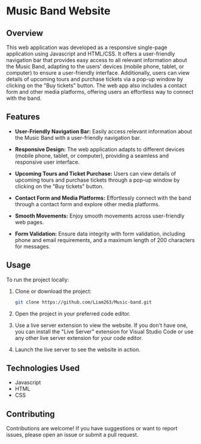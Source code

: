 # Music Band Website

## Overview

This web application was developed as a responsive single-page application using Javascript and HTML/CSS. It offers a user-friendly navigation bar that provides easy access to all relevant information about the Music Band, adapting to the users' devices (mobile phone, tablet, or computer) to ensure a user-friendly interface. Additionally, users can view details of upcoming tours and purchase tickets via a pop-up window by clicking on the "Buy tickets" button. The web app also includes a contact form and other media platforms, offering users an effortless way to connect with the band.

## Features

- **User-Friendly Navigation Bar:** Easily access relevant information about the Music Band with a user-friendly navigation bar.

- **Responsive Design:** The web application adapts to different devices (mobile phone, tablet, or computer), providing a seamless and responsive user interface.

- **Upcoming Tours and Ticket Purchase:** Users can view details of upcoming tours and purchase tickets through a pop-up window by clicking on the "Buy tickets" button.

- **Contact Form and Media Platforms:** Effortlessly connect with the band through a contact form and explore other media platforms.

- **Smooth Movements:** Enjoy smooth movements across user-friendly web pages.

- **Form Validation:** Ensure data integrity with form validation, including phone and email requirements, and a maximum length of 200 characters for messages.

## Usage

To run the project locally:

1. Clone or download the project:

    ```bash
    git clone https://github.com/Liam263/Music-band.git
    ```

2. Open the project in your preferred code editor.

3. Use a live server extension to view the website. If you don't have one, you can install the "Live Server" extension for Visual Studio Code or use any other live server extension for your code editor.

4. Launch the live server to see the website in action.

## Technologies Used

- Javascript
- HTML
- CSS

## Contributing

Contributions are welcome! If you have suggestions or want to report issues, please open an issue or submit a pull request.

